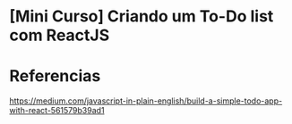 # [Mini Curso] Criando um To-Do list com ReactJS


# Referencias

https://medium.com/javascript-in-plain-english/build-a-simple-todo-app-with-react-561579b39ad1
